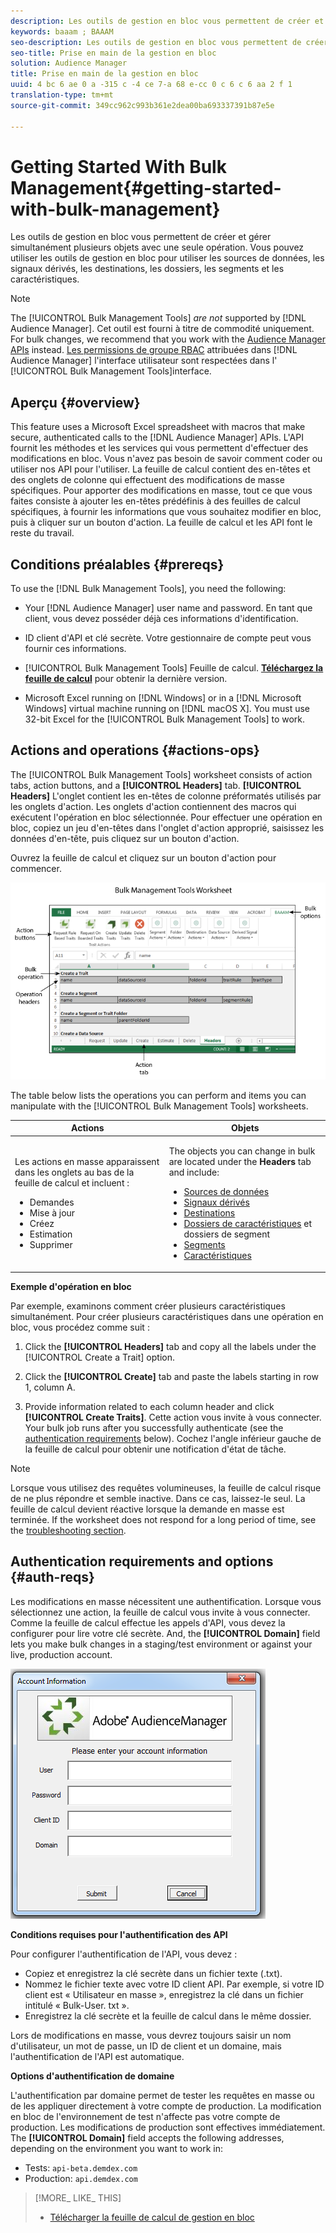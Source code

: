 ```yaml
---
description: Les outils de gestion en bloc vous permettent de créer et gérer simultanément plusieurs objets avec une seule opération. Vous pouvez utiliser les outils de gestion en bloc pour utiliser les sources de données, les signaux dérivés, les destinations, les dossiers, les segments et les caractéristiques.
keywords: baaam ; BAAAM
seo-description: Les outils de gestion en bloc vous permettent de créer et gérer simultanément plusieurs objets avec une seule opération. Vous pouvez utiliser les outils de gestion en bloc pour utiliser les sources de données, les signaux dérivés, les destinations, les dossiers, les segments et les caractéristiques.
seo-title: Prise en main de la gestion en bloc
solution: Audience Manager
title: Prise en main de la gestion en bloc
uuid: 4 bc 6 ae 0 a -315 c -4 ce 7-a 68 e-cc 0 c 6 c 6 aa 2 f 1
translation-type: tm+mt
source-git-commit: 349cc962c993b361e2dea00ba693337391b87e5e

---
```



# Getting Started With Bulk Management{#getting-started-with-bulk-management}

Les outils de gestion en bloc vous permettent de créer et gérer simultanément plusieurs objets avec une seule opération. Vous pouvez utiliser les outils de gestion en bloc pour utiliser les sources de données, les signaux dérivés, les destinations, les dossiers, les segments et les caractéristiques.

<!-- 

c_bulk_start.xml

 -->

>[!NOTE]
>
>The [!UICONTROL Bulk Management Tools] *are not* supported by [!DNL Audience Manager]. Cet outil est fourni à titre de commodité uniquement. For bulk changes, we recommend that you work with the [Audience Manager APIs](../../api/rest-api-main/aam-api-getting-started.md) instead. [Les permissions de groupe RBAC](../../features/administration/administration-overview.md) attribuées dans [!DNL Audience Manager] l&#39;interface utilisateur sont respectées dans l&#39; [!UICONTROL Bulk Management Tools]interface.

## Aperçu {#overview}

This feature uses a Microsoft Excel spreadsheet with macros that make secure, authenticated calls to the [!DNL Audience Manager] APIs. L&#39;API fournit les méthodes et les services qui vous permettent d&#39;effectuer des modifications en bloc. Vous n&#39;avez pas besoin de savoir comment coder ou utiliser nos API pour l&#39;utiliser. La feuille de calcul contient des en-têtes et des onglets de colonne qui effectuent des modifications de masse spécifiques. Pour apporter des modifications en masse, tout ce que vous faites consiste à ajouter les en-têtes prédéfinis à des feuilles de calcul spécifiques, à fournir les informations que vous souhaitez modifier en bloc, puis à cliquer sur un bouton d&#39;action. La feuille de calcul et les API font le reste du travail.

## Conditions préalables {#prereqs}

To use the [!DNL Bulk Management Tools], you need the following:

* Your [!DNL Audience Manager] user name and password. En tant que client, vous devez posséder déjà ces informations d&#39;identification.
* ID client d&#39;API et clé secrète. Votre gestionnaire de compte peut vous fournir ces informations.
* [!UICONTROL Bulk Management Tools] Feuille de calcul. **[Téléchargez la feuille de calcul](assets/BAAAM_August_2018.xlsm)** pour obtenir la dernière version.

* Microsoft Excel running on [!DNL Windows] or in a [!DNL Microsoft Windows] virtual machine running on [!DNL macOS X]. You must use 32-bit Excel for the [!UICONTROL Bulk Management Tools] to work.

## Actions and operations {#actions-ops}

The [!UICONTROL Bulk Management Tools] worksheet consists of action tabs, action buttons, and a **[!UICONTROL Headers]** tab. **[!UICONTROL Headers]** L&#39;onglet contient les en-têtes de colonne préformatés utilisés par les onglets d&#39;action. Les onglets d&#39;action contiennent des macros qui exécutent l&#39;opération en bloc sélectionnée. Pour effectuer une opération en bloc, copiez un jeu d&#39;en-têtes dans l&#39;onglet d&#39;action approprié, saisissez les données d&#39;en-tête, puis cliquez sur un bouton d&#39;action.

Ouvrez la feuille de calcul et cliquez sur un bouton d&#39;action pour commencer.

![](assets/bamwrkbk.png)

The table below lists the operations you can perform and items you can manipulate with the [!UICONTROL Bulk Management Tools] worksheets.

<table id="table_B9B3E09B692E42BAA52FB32C18B00709"> 
 <thead> 
  <tr> 
   <th colname="col1" class="entry"> Actions </th> 
   <th colname="col2" class="entry"> Objets </th> 
  </tr> 
 </thead>
 <tbody> 
  <tr> 
   <td colname="col1"> <p>Les actions en masse apparaissent dans les onglets au bas de la feuille de calcul et incluent : </p> <p> 
     <ul id="ul_49F46B9E00C045D29E40258EB7BDCFBB"> 
      <li id="li_193C41EA19EF4D738FBA037D2BF9B05C">Demandes </li> 
      <li id="li_5BE2E13D839F4958AAA5C01B7EFC5096">Mise à jour </li> 
      <li id="li_4CCCC739795945DF8C89787F9A67EB88">Créez     </li> 
      <li id="li_C7D36D2BDF0448CEAF3A5EABE41038E8">Estimation </li> 
      <li id="li_07A3E94326124A3092362D9896EB7732">Supprimer </li> 
     </ul> </p> </td> 
   <td colname="col2"> <p>The objects you can change in bulk are located under the <b><span class="uicontrol"> Headers</span></b> tab and include: </p> <p> 
     <ul id="ul_A7A96F2B1B63430B9A1E1184AC5FA8F2"> 
      <li id="li_E3D9E2E190B04BE685337AC6140C371C"> <a href="../../features/datasources-list-and-settings.md#data-sources-list-and-settings"> Sources de données</a> </li> 
      <li id="li_B645385E40684FA28770913EAF18CB2C"> <a href="../../features/derived-signals.md"> Signaux dérivés</a> </li> 
      <li id="li_9059F8C4A41A410899BDEFC76D3F5949"> <a href="../../features/destinations/destinations.md"> Destinations</a> </li> 
      <li id="li_BB5A445150754E53AA38C78461326932"> <a href="../../features/traits/trait-storage.md#trait-storage"> Dossiers de caractéristiques</a> et dossiers de segment </li> 
      <li id="li_7A27DBF64E0945CF8AE8C96E8C6EDA09"> <a href="../../features/segments/segments-purpose.md"> Segments</a> </li> 
      <li id="li_A4640A34930040DEA8555EAF0AE2A702"> <a href="../../features/traits/trait-details-page.md"> Caractéristiques</a> </li> 
     </ul> </p> </td> 
  </tr> 
 </tbody> 
</table>

**Exemple d&#39;opération en bloc**

Par exemple, examinons comment créer plusieurs caractéristiques simultanément. Pour créer plusieurs caractéristiques dans une opération en bloc, vous procédez comme suit :

1. Click the **[!UICONTROL Headers]** tab and copy all the labels under the [!UICONTROL Create a Trait] option.

2. Click the **[!UICONTROL Create]** tab and paste the labels starting in row 1, column A.
3. Provide information related to each column header and click **[!UICONTROL Create Traits]**. Cette action vous invite à vous connecter. Your bulk job runs after you successfully authenticate (see the [authentication requirements](../../reference/bulk-management-tools/bulk-management-intro.md#auth-reqs) below). Cochez l&#39;angle inférieur gauche de la feuille de calcul pour obtenir une notification d&#39;état de tâche.

>[!NOTE]
>
>Lorsque vous utilisez des requêtes volumineuses, la feuille de calcul risque de ne plus répondre et semble inactive. Dans ce cas, laissez-le seul. La feuille de calcul devient réactive lorsque la demande en masse est terminée. If the worksheet does not respond for a long period of time, see the [troubleshooting section](../../reference/bulk-management-tools/bulk-troubleshooting.md).

## Authentication requirements and options {#auth-reqs}

Les modifications en masse nécessitent une authentification. Lorsque vous sélectionnez une action, la feuille de calcul vous invite à vous connecter. Comme la feuille de calcul effectue les appels d&#39;API, vous devez la configurer pour lire votre clé secrète. And, the **[!UICONTROL Domain]** field lets you make bulk changes in a staging/test environment or against your live, production account.

![](assets/bamauth.png)

**Conditions requises pour l&#39;authentification des API**

Pour configurer l&#39;authentification de l&#39;API, vous devez :

* Copiez et enregistrez la clé secrète dans un fichier texte (.txt).
* Nommez le fichier texte avec votre ID client API. Par exemple, si votre ID client est « Utilisateur en masse », enregistrez la clé dans un fichier intitulé « Bulk-User. txt ».
* Enregistrez la clé secrète et la feuille de calcul dans le même dossier.

Lors de modifications en masse, vous devrez toujours saisir un nom d&#39;utilisateur, un mot de passe, un ID de client et un domaine, mais l&#39;authentification de l&#39;API est automatique.

**Options d&#39;authentification de domaine**

L&#39;authentification par domaine permet de tester les requêtes en masse ou de les appliquer directement à votre compte de production. La modification en bloc de l&#39;environnement de test n&#39;affecte pas votre compte de production. Les modifications de production sont effectives immédiatement. The **[!UICONTROL Domain]** field accepts the following addresses, depending on the environment you want to work in:

* Tests: `api-beta.demdex.com`
* Production: `api.demdex.com`

>[!MORE_ LIKE_ THIS]
>
>* [Télécharger la feuille de calcul de gestion en bloc](assets/BAAAM_August_2018.xlsm)

